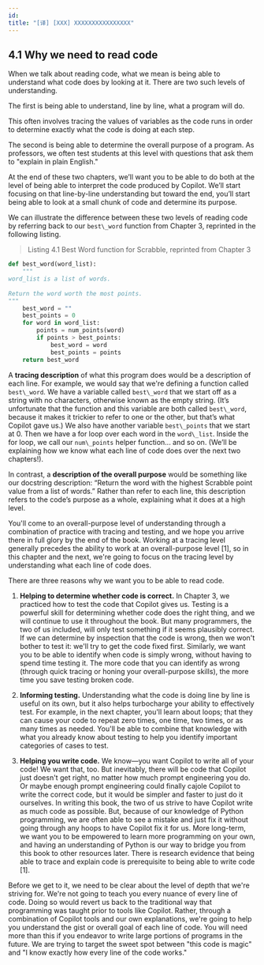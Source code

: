 ```yaml
---
id: 
title: "[译] [XXX] XXXXXXXXXXXXXXXX"
---
```



## 4.1 Why we need to read code

When we talk about reading code, what we mean is being able to understand what code does by looking at it. There are two such levels of understanding.

The first is being able to understand, line by line, what a program will do.

  

This often involves tracing the values of variables as the code runs in order to determine exactly what the code is doing at each step.

The second is being able to determine the overall purpose of a program. As professors, we often test students at this level with questions that ask them to "explain in plain English."

At the end of these two chapters, we’ll want you to be able to do both at the level of being able to interpret the code produced by Copilot. We’ll start focusing on that line-by-line understanding but toward the end, you’ll start being able to look at a small chunk of code and determine its purpose.

We can illustrate the difference between these two levels of reading code by referring back to our `best\_word` function from Chapter 3, reprinted in the following listing.

> Listing 4.1 Best Word function for Scrabble, reprinted from Chapter 3

```python
def best_word(word_list):
    """
word_list is a list of words.
    
Return the word worth the most points.
"""
    best_word = ""
    best_points = 0
    for word in word_list:
        points = num_points(word)
        if points > best_points:
            best_word = word
            best_points = points
    return best_word
```

A **tracing description** of what this program does would be a description of each line. For example, we would say that we're defining a function called `best\_word`. We have a variable called `best\_word` that we start off as a string with no characters, otherwise known as the empty string. (It’s unfortunate that the function and this variable are both called `best\_word`, because it makes it trickier to refer to one or the other, but that’s what Copilot gave us.) We also have another variable `best\_points` that we start at 0. Then we have a for loop over each word in the `word\_list`. Inside the for loop, we call our `num\_points` helper function... and so on. (We’ll be explaining how we know what each line of code does over the next two chapters!).

  

In contrast, a **description of the overall purpose** would be something like our docstring description: “Return the word with the highest Scrabble point value from a list of words.” Rather than refer to each line, this description refers to the code’s purpose as a whole, explaining what it does at a high level.

You'll come to an overall-purpose level of understanding through a combination of practice with tracing and testing, and we hope you arrive there in full glory by the end of the book. Working at a tracing level generally precedes the ability to work at an overall-purpose level \[1\], so in this chapter and the next, we're going to focus on the tracing level by understanding what each line of code does.

There are three reasons why we want you to be able to read code.

1. **Helping to determine whether code is correct.** In Chapter 3, we practiced how to test the code that Copilot gives us. Testing is a powerful skill for determining whether code does the right thing, and we will continue to use it throughout the book. But many programmers, the two of us included, will only test something if it seems plausibly correct. If we can determine by inspection that the code is wrong, then we won't bother to test it: we'll try to get the code fixed first. Similarly, we want you to be able to identify when code is simply wrong, without having to spend time testing it. The more code that you can identify as wrong (through quick tracing or honing your overall-purpose skills), the more time you save testing broken code.

2. **Informing testing.** Understanding what the code is doing line by line is useful on its own, but it also helps turbocharge your ability to effectively test. For example, in the next chapter, you'll learn about loops; that they can cause your code to repeat zero times, one time, two times, or as many times as needed. You'll be able to combine that knowledge with what you already know about testing to help you identify important categories of cases to test.

3. **Helping you write code.** We know—you want Copilot to write all of your code! We want that, too. But inevitably, there will be code that Copilot just doesn't get right, no matter how much prompt engineering you do. Or maybe enough prompt engineering could finally cajole Copilot to write the correct code, but it would be simpler and faster to just do it ourselves. In writing this book, the two of us strive to have Copilot write as much code as possible. But, because of our knowledge of Python programming, we are often able to see a mistake and just fix it without going through any hoops to have Copilot fix it for us. More long-term, we want you to be empowered to learn more programming on your own, and having an understanding of Python is our way to bridge you from this book to other resources later. There is research evidence that being able to trace and explain code is prerequisite to being able to write code \[1\].

Before we get to it, we need to be clear about the level of depth that we're striving for. We're not going to teach you every nuance of every line of code. Doing so would revert us back to the traditional way that programming was taught prior to tools like Copilot. Rather, through a combination of Copilot tools and our own explanations, we're going to help you understand the gist or overall goal of each line of code. You will need more than this if you endeavor to write large portions of programs in the future. We are trying to target the sweet spot between "this code is magic" and "I know exactly how every line of the code works."
